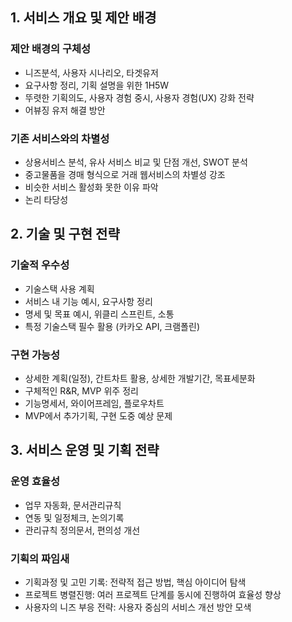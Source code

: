 ## 1. 서비스 개요 및 제안 배경
### 제안 배경의 구체성
- 니즈분석, 사용자 시나리오, 타겟유저
- 요구사항 정리, 기획 설명을 위한 1H5W
- 뚜렷한 기획의도, 사용자 경험 중시, 사용자 경험(UX) 강화 전략
- 어뷰징 유저 해결 방안

### 기존 서비스와의 차별성
- 상용서비스 분석, 유사 서비스 비교 및 단점 개선, SWOT 분석
- 중고물품을 경매 형식으로 거래 웹서비스의 차별성 강조
- 비슷한 서비스 활성화 못한 이유 파악
- 논리 타당성

## 2. 기술 및 구현 전략
### 기술적 우수성
- 기술스택 사용 계획
- 서비스 내 기능 예시, 요구사항 정리
- 명세 및 목표 예시, 위클리 스프린트, 소통
- 특정 기술스택 필수 활용 (카카오 API, 크램폴린)

### 구현 가능성
- 상세한 계획(일정), 간트차트 활용, 상세한 개발기간, 목표세분화
- 구체적인 R&R, MVP 위주 정리
- 기능명세서, 와이어프레임, 플로우차트
- MVP에서 추가기획, 구현 도중 예상 문제

## 3. 서비스 운영 및 기획 전략
### 운영 효율성
- 업무 자동화, 문서관리규칙
- 연동 및 일정체크, 논의기록
- 관리규칙 정의문서, 편의성 개선

### 기획의 짜임새
- 기획과정 및 고민 기록: 전략적 접근 방법, 핵심 아이디어 탐색
- 프로젝트 병렬진행: 여러 프로젝트 단계를 동시에 진행하여 효율성 향상
- 사용자의 니즈 부응 전략: 사용자 중심의 서비스 개선 방안 모색
